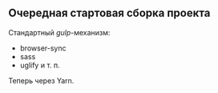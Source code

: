 
## Очередная стартовая сборка проекта

Стандартный *gulp*-механизм:
- browser-sync
- sass
- uglify
и т. п.

Теперь через Yarn.
